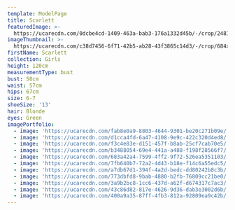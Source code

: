 ```yaml
---
template: ModelPage
title: Scarlett
featuredImage: >-
  https://ucarecdn.com/0dcbe4cd-1409-463a-bab3-176a1332d45b/-/crop/2481x1078/0,0/-/preview/
imageThumbnail: >-
  https://ucarecdn.com/c38d7456-6f71-42b5-ab28-43f3865c14d3/-/crop/684x1032/49,0/-/preview/
firstName: Scarlett
collection: Girls
height: 120cm
measurementType: bust
bust: 58cm
waist: 57cm
hips: 67cm
size: 6-7
shoeSize: '13'
hair: Blonde
eyes: Green
imagePortfolio:
  - image: 'https://ucarecdn.com/fab8e0a9-8803-4644-9301-be20c271b09e/'
  - image: 'https://ucarecdn.com/d1cca4fd-6a47-4108-9e9c-422c320d4ed8/'
  - image: 'https://ucarecdn.com/f3c4e83e-d151-457f-b8ab-25cf7cab70e5/'
  - image: 'https://ucarecdn.com/b3488054-69e4-441a-a488-f198f28566f7/'
  - image: 'https://ucarecdn.com/683a42a4-7599-4ff2-9f72-526ea5351103/'
  - image: 'https://ucarecdn.com/7fb640b7-72a2-4d43-b18e-f14c6a55edc5/'
  - image: 'https://ucarecdn.com/a7db67d1-394f-4a2d-bedc-dd80242b8c3b/'
  - image: 'https://ucarecdn.com/773dbfd8-9bab-4880-b2fb-76809cc21be0/'
  - image: 'https://ucarecdn.com/3a9b2bc8-1cc6-437d-a62f-d674317c7ac3/'
  - image: 'https://ucarecdn.com/43c86d82-817e-4626-9d36-dab3e3002d6b/'
  - image: 'https://ucarecdn.com/400a9a35-87ff-4fb3-812a-92809ea9c42b/'
---
```


